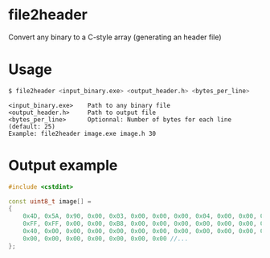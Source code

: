 # file2header
Convert any binary to a C-style array (generating an header file)

# Usage
```sh
$ file2header <input_binary.exe> <output_header.h> <bytes_per_line>
```
```
<input_binary.exe>    Path to any binary file
<output_header.h>     Path to output file
<bytes_per_line>      Optionnal: Number of bytes for each line (default: 25)
Example: file2header image.exe image.h 30
```

# Output example
```c++
#include <cstdint>

const uint8_t image[] = 
{
    0x4D, 0x5A, 0x90, 0x00, 0x03, 0x00, 0x00, 0x00, 0x04, 0x00, 0x00, 0x00, 
    0xFF, 0xFF, 0x00, 0x00, 0xB8, 0x00, 0x00, 0x00, 0x00, 0x00, 0x00, 0x00, 
    0x40, 0x00, 0x00, 0x00, 0x00, 0x00, 0x00, 0x00, 0x00, 0x00, 0x00, 0x00, 
    0x00, 0x00, 0x00, 0x00, 0x00, 0x00, 0x00 //...
};
```
